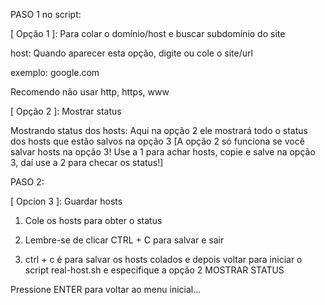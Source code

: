
PASO 1 no script:

[ Opção 1 ]: Para colar o domínio/host e buscar subdomínio do site

host: Quando aparecer esta opção, digite ou cole o site/url

exemplo: google.com

Recomendo não usar http, https, www

[ Opção 2 ]: Mostrar status

Mostrando status dos hosts: Aqui na opção 2 ele mostrará todo o status dos hosts que
estão salvos na opção 3 [A opção 2 só funciona se você salvar hosts na opção 3! Use a 1 para achar hosts, copie e salve na opção 3, daí use a 2 para checar os status!]

PASO 2:

[ Opcion 3 ]: Guardar hosts

1) Cole os hosts para obter o status

2) Lembre-se de clicar CTRL + C para salvar e sair

3) ctrl + c é para salvar os hosts colados e depois voltar para iniciar o script
real-host.sh e especifique a opção 2 MOSTRAR STATUS


Pressione ENTER para voltar ao menu inicial...
